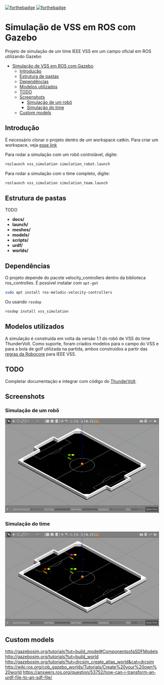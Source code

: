 [![forthebadge](https://forthebadge.com/images/badges/built-with-science.svg)](https://forthebadge.com)
[![forthebadge](https://forthebadge.com/images/badges/its-not-a-lie-if-you-believe-it.svg)](https://forthebadge.com)

# Simulação de VSS em ROS com Gazebo

Projeto de simulação de um time IEEE VSS em um campo oficial em ROS utilizando Gazebo

- [Simulação de VSS em ROS com Gazebo](#simula%c3%a7%c3%a3o-de-vss-em-ros-com-gazebo)
  - [Introdução](#introdu%c3%a7%c3%a3o)
  - [Estrutura de pastas](#estrutura-de-pastas)
  - [Dependências](#depend%c3%aancias)
  - [Modelos utilizados](#modelos-utilizados)
  - [TODO](#todo)
  - [Screenshots](#screenshots)
    - [Simulação de um robô](#simula%c3%a7%c3%a3o-de-um-rob%c3%b4)
    - [Simulação do time](#simula%c3%a7%c3%a3o-do-time)
  - [Custom models](#custom-models)

## Introdução

É necessário clonar o projeto dentro de um workspace catkin. Para criar um workspace, veja [esse link](http://wiki.ros.org/catkin/Tutorials/create_a_workspace)

Para rodar a simulação com um robô controlável, digite:

```bash
roslaunch vss_simulation simulation_robot.launch
```

Para rodar a simulação com o time completo, digite:

```bash
roslaunch vss_simulation simulation_team.launch
```

## Estrutura de pastas

TODO

- **docs/**
- **launch/**
- **meshes/**
- **models/**
- **scripts/**
- **urdf/**
- **worlds/**

## Dependências

O projeto depende do pacote velocity_controllers dentro da biblioteca ros_controlles. É possível instalar com ```apt-get```

```bash
sudo apt install ros-melodic-velocity-controllers
```

Ou usando ```rosdep```

```bash
rosdep install vss_simulation
```

## Modelos utilizados

A simulação é construída em volta da versão 1.1 do robô de VSS do time ThunderVolt. Como suporte, foram criados modelos para o campo do VSS e para a bola de golf utilizada na partida, ambos construídos a partir das [regras da Robocore](https://www.robocore.net/modules.php?name=Forums&file=download&id=1424) para IEEE VSS.

## TODO

Completar documentação e integrar com código do [ThunderVolt](https://github.com/ThundeRatz/vss_thundervolt).

## Screenshots

### Simulação de um robô

![screenshot](./docs/screenshot_robot.png)

### Simulação do time

![screenshot](./docs/screenshot_team.png)

## Custom models

http://gazebosim.org/tutorials?tut=build_model#ComponentsofaSDFModels
http://gazebosim.org/tutorials?tut=build_world
http://gazebosim.org/tutorials?tut=drcsim_create_atlas_world&cat=drcsim
http://wiki.ros.org/cob_gazebo_worlds/Tutorials/Create%20your%20own%20world
https://answers.ros.org/question/53752/how-can-i-transform-an-urdf-file-to-an-sdf-file/